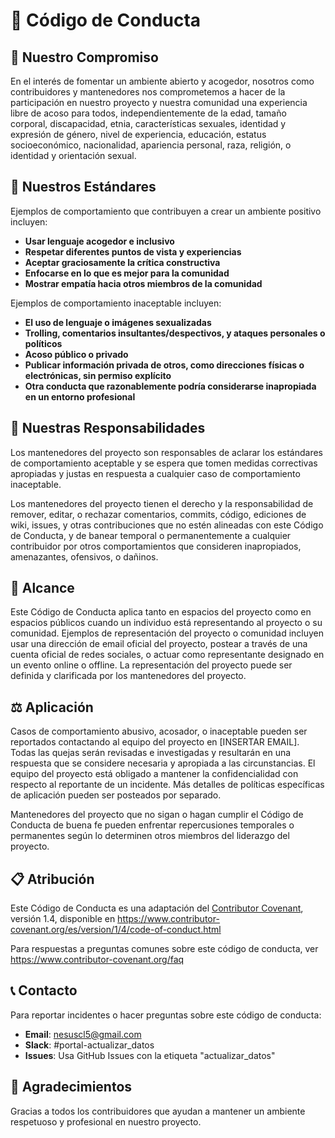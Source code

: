 # 📜 Código de Conducta

## 🎯 Nuestro Compromiso

En el interés de fomentar un ambiente abierto y acogedor, nosotros como contribuidores y mantenedores nos comprometemos a hacer de la participación en nuestro proyecto y nuestra comunidad una experiencia libre de acoso para todos, independientemente de la edad, tamaño corporal, discapacidad, etnia, características sexuales, identidad y expresión de género, nivel de experiencia, educación, estatus socioeconómico, nacionalidad, apariencia personal, raza, religión, o identidad y orientación sexual.

## 🚀 Nuestros Estándares

Ejemplos de comportamiento que contribuyen a crear un ambiente positivo incluyen:

- **Usar lenguaje acogedor e inclusivo**
- **Respetar diferentes puntos de vista y experiencias**
- **Aceptar graciosamente la crítica constructiva**
- **Enfocarse en lo que es mejor para la comunidad**
- **Mostrar empatía hacia otros miembros de la comunidad**

Ejemplos de comportamiento inaceptable incluyen:

- **El uso de lenguaje o imágenes sexualizadas**
- **Trolling, comentarios insultantes/despectivos, y ataques personales o políticos**
- **Acoso público o privado**
- **Publicar información privada de otros, como direcciones físicas o electrónicas, sin permiso explícito**
- **Otra conducta que razonablemente podría considerarse inapropiada en un entorno profesional**

## 🔧 Nuestras Responsabilidades

Los mantenedores del proyecto son responsables de aclarar los estándares de comportamiento aceptable y se espera que tomen medidas correctivas apropiadas y justas en respuesta a cualquier caso de comportamiento inaceptable.

Los mantenedores del proyecto tienen el derecho y la responsabilidad de remover, editar, o rechazar comentarios, commits, código, ediciones de wiki, issues, y otras contribuciones que no estén alineadas con este Código de Conducta, y de banear temporal o permanentemente a cualquier contribuidor por otros comportamientos que consideren inapropiados, amenazantes, ofensivos, o dañinos.

## 📢 Alcance

Este Código de Conducta aplica tanto en espacios del proyecto como en espacios públicos cuando un individuo está representando al proyecto o su comunidad. Ejemplos de representación del proyecto o comunidad incluyen usar una dirección de email oficial del proyecto, postear a través de una cuenta oficial de redes sociales, o actuar como representante designado en un evento online o offline. La representación del proyecto puede ser definida y clarificada por los mantenedores del proyecto.

## ⚖️ Aplicación

Casos de comportamiento abusivo, acosador, o inaceptable pueden ser reportados contactando al equipo del proyecto en [INSERTAR EMAIL]. Todas las quejas serán revisadas e investigadas y resultarán en una respuesta que se considere necesaria y apropiada a las circunstancias. El equipo del proyecto está obligado a mantener la confidencialidad con respecto al reportante de un incidente. Más detalles de políticas específicas de aplicación pueden ser posteados por separado.

Mantenedores del proyecto que no sigan o hagan cumplir el Código de Conducta de buena fe pueden enfrentar repercusiones temporales o permanentes según lo determinen otros miembros del liderazgo del proyecto.

## 📋 Atribución

Este Código de Conducta es una adaptación del [Contributor Covenant](https://www.contributor-covenant.org), versión 1.4, disponible en https://www.contributor-covenant.org/es/version/1/4/code-of-conduct.html

Para respuestas a preguntas comunes sobre este código de conducta, ver https://www.contributor-covenant.org/faq

## 📞 Contacto

Para reportar incidentes o hacer preguntas sobre este código de conducta:

- **Email**: nesuscl5@gmail.com
- **Slack**: #portal-actualizar_datos
- **Issues**: Usa GitHub Issues con la etiqueta "actualizar_datos"

## 🙏 Agradecimientos

Gracias a todos los contribuidores que ayudan a mantener un ambiente respetuoso y profesional en nuestro proyecto. 
